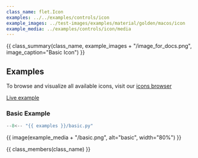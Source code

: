 ```yaml
---
class_name: flet.Icon
examples: ../../examples/controls/icon
example_images: ../test-images/examples/material/golden/macos/icon
example_media: ../examples/controls/icon/media
---
```


{{ class_summary(class_name, example_images + "/image_for_docs.png", image_caption="Basic Icon") }}

## Examples

To browse and visualize all available icons,
visit our [icons browser](https://gallery.flet.dev/icons-browser/)

[Live example](https://flet-controls-gallery.fly.dev/displays/icon)

### Basic Example

```python
--8<-- "{{ examples }}/basic.py"
```

{{ image(example_media + "/basic.png", alt="basic", width="80%") }}


{{ class_members(class_name) }}
